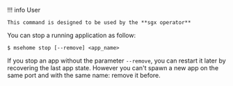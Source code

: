 !!! info User

    This command is designed to be used by the **sgx operator**


You can stop a running application as follow:

```console
$ msehome stop [--remove] <app_name>
```

If you stop an app without the parameter `--remove`, you can restart it later by recovering the last app state. However you can't spawn a new app on the same port and with the same name: remove it before.
